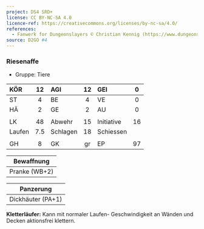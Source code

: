 ```yaml
---
project: DS4 SRD+
license: CC BY-NC-SA 4.0
licence-ref: https://creativecommons.org/licenses/by-nc-sa/4.0/
references: 
  - Fanwerk for Dungeonslayers © Christian Kennig (https://www.dungeonslayers.net/)
source: D2GO #4
---
```


### Riesenaffe

- Gruppe: Tiere

| KÖR    | 12  | AGI      | 12  | GEI        |  0  |
| :----- | :-: | :------- | :-: | :--------- | :-: |
| ST     |  4  | BE       |  4  | VE         |  0  |
| HÄ     |  2  | GE       |  2  | AU         |  0  |
|        |     |          |     |            |     |
| LK     | 48  | Abwehr   | 15  | Initiative | 16  |
| Laufen | 7.5 | Schlagen | 18  | Schiessen  |     |
|        |     |          |     |            |     |
| GH     |  8  | GK       | gr  | EP         | 97  |

|  Bewaffnung   |
| :-----------: |
| Pranke (WB+2) |

|     Panzerung     |
| :---------------: |
| Dickhäuter (PA+1) |

**Kletterläufer:** Kann mit normaler Laufen- Geschwindigkeit an Wänden und Decken aktionsfrei klettern.

